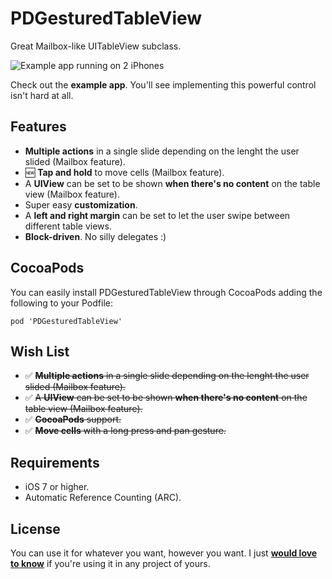 PDGesturedTableView
===================

Great Mailbox-like UITableView subclass.

![Example app running on 2 iPhones](https://raw.github.com/Dromaguirre/PDGesturedTableView/master/Images/screenshot-1.png)

Check out the **example app**. You'll see implementing this powerful control isn't hard at all.

## Features

- **Multiple actions** in a single slide depending on the lenght the user slided (Mailbox feature).
- 🆕 **Tap and hold** to move cells (Mailbox feature).
- A **UIView** can be set to be shown **when there's no content** on the table view (Mailbox feature).
- Super easy **customization**.
- A **left and right margin** can be set to let the user swipe between different table views.
- **Block-driven**. No silly delegates :)

## CocoaPods

You can easily install PDGesturedTableView through CocoaPods adding the following to your Podfile:

	pod 'PDGesturedTableView'

## Wish List

- ✅ ~~**Multiple actions** in a single slide depending on the lenght the user slided (Mailbox feature).~~
- ✅ ~~A **UIView** can be set to be shown **when there's no content** on the table view (Mailbox feature).~~
- ✅ ~~**CocoaPods** support.~~
- ✅ ~~**Move cells** with a long press and pan gesture.~~

## Requirements

- iOS 7 or higher.
- Automatic Reference Counting (ARC).

## License

You can use it for whatever you want, however you want. I just **[would love to know](mailto:dromaguirre@gmail.com)** if you're using it in any project of yours.